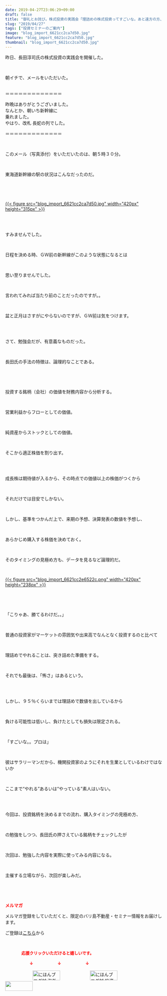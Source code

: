 ```yaml
---
date: 2019-04-27T23:06:29+09:00
draft: false
title: "御礼とお詫び。株式投資の実践会「理詰めの株式投資ってすごいな。あと遠方の方、ＧＷ前にすみませんで"
slug: "2019/04/27"
tags: ["投資セミナーのご案内"]
image: "blog_import_6621cc2ca7d50.jpg"
feature: "blog_import_6621cc2ca7d50.jpg"
thumbnail: "blog_import_6621cc2ca7d50.jpg"
---
```

<p>昨日、長田淳司氏の株式投資の実践会を開催した。</p><p> </p><p>朝イチで、メールをいただいた。</p><p><br/>＝＝＝＝＝＝＝＝＝＝＝＝＝</p><p>昨晩はありがとうございました。<br/>なんとか、朝いち新幹線に<br/>乗れました。<br/>やはり、改札 長蛇の列でした。</p><p>＝＝＝＝＝＝＝＝＝＝＝＝＝</p><p> </p><p>このメール（写真添付）をいただいたのは、朝５時３０分。</p><p> </p><p>東海道新幹線の駅の状況はこんなだったのだ。</p><p> </p><p> </p><p><a href="blog_import_6621cc2ca7d50.jpg">{{< figure src="blog_import_6621cc2ca7d50.jpg" width="420px" height="315px" >}}</a></p><p> </p><p><br/>すみませんでした。</p><p> </p><p>日程を決める時、ＧＷ前の新幹線がこのような状態になるとは</p><p> </p><p>思い至りませんでした。</p><p> </p><p>言われてみれば当たり前のことだったのですが。。</p><p> </p><p>盆と正月はさすがにやらないのですが、ＧＷ前は気をつけます。</p><p> </p><p><br/>さて、勉強会だが、有意義なものだった。</p><p> </p><p>長田氏の手法の特徴は、論理的なことである。</p><p> </p><p> </p><p>投資する銘柄（会社）の価値を財務内容から分析する。</p><p> </p><p>営業利益からフローとしての価値。</p><p> </p><p>純資産からストックとしての価値。</p><p> </p><p>そこから適正株価を割り出す。</p><p> </p><p><br/>成長株は期待値が入るから、その時点での価値以上の株価がつくから</p><p> </p><p>それだけでは目安でしかない。</p><p> </p><p>しかし、基準をつかんだ上で、来期の予想、決算発表の数値を予想し、</p><p> </p><p>あらかじめ購入する株価を決めておく。</p><p> </p><p>そのタイミングの見極め方も、データを見るなど論理的だ。</p><p> </p><p><a href="blog_import_6621cc2e6522c.png">{{< figure src="blog_import_6621cc2e6522c.png" width="420px" height="238px" >}}</a></p><p> </p><p> </p><p>「こりゃあ、勝てるわけだ。。」</p><p> </p><p>普通の投資家がマーケットの雰囲気や出来高でなんとなく投資するのと比べて</p><p> </p><p>理詰めでやれることは、突き詰めた準備をする。</p><p> </p><p>それでも最後は、「怖さ」はあるという。</p><p> </p><p><br/>しかし、９５％くらいまでは理詰めで数値を出しているから</p><p> </p><p>負ける可能性は低いし、負けたとしても損失は限定される。</p><p> </p><p>「すごいな。。プロは」</p><p> </p><p>彼はサラリーマンだから、機関投資家のようにそれを生業としているわけではないか</p><p> </p><p>ここまで“やれる”あるいは“やっている”素人はいない。</p><p> </p><p><br/>今回は、投資銘柄を決めるまでの流れ、購入タイミングの見極め方、</p><p> </p><p>の勉強をしつつ、長田氏の押さえている銘柄をチェックしたが</p><p> </p><p>次回は、勉強した内容を実際に使ってみる内容になる。</p><p> </p><p>主催する立場ながら、次回が楽しみだ。</p><p> </p><p> </p><p><span style="font-weight: bold;"><span style="color: rgb(255, 0, 0);">メルマガ</span></span></p><p>メルマガ登録をしていただくと、限定のバリ島不動産・セミナー情報をお届けします。</p><p>ご登録は<a href="f9eeVI" target="_blank">こちら</a>から</p><p style="text-align: center;"> </p><p><font color="#ff0000" size="2"><strong>　　　　応援クリックいただけると嬉しいです。</strong></font></p><p><font color="#ff0000" size="2"><strong>　　　　　　↓　　　　　　↓　　　　　　↓</strong></font></p><p><a href="ranking.html?p_cid=01260127" id="&amp;blogmura_banner"><img alt="にほんブログ村 海外生活ブログ バリ島情報へ" border="0" height="31" src="data:image/svg+xml;charset=utf-8,%3Csvg%20xmlns%3D%22http%3A%2F%2Fwww.w3.org%2F2000%2Fsvg%22%20title%3D%22Placeholder%20for%20Images%22%20role%3D%22presentation%22%20viewBox%3D%220%200%2088%2031%22%20%2F%3E" width="88" data-src="//overseas.blogmura.com/bali/img/bali88_31.gif" style="aspect-ratio: auto 88 / 31;"/><noscript><img alt="にほんブログ村 海外生活ブログ バリ島情報へ" border="0" height="31" src="//overseas.blogmura.com/bali/img/bali88_31.gif" width="88"></noscript></a>  <a href="ranking.html?p_cid=01260127" id="&amp;blogmura_banner"><img alt="にほんブログ村 投資ブログ 不動産投資へ" border="0" height="31" src="data:image/svg+xml;charset=utf-8,%3Csvg%20xmlns%3D%22http%3A%2F%2Fwww.w3.org%2F2000%2Fsvg%22%20title%3D%22Placeholder%20for%20Images%22%20role%3D%22presentation%22%20viewBox%3D%220%200%2088%2031%22%20%2F%3E" width="88" data-src="//investment.blogmura.com/hudousantoushi/img/hudousantoushi88_31.gif" style="aspect-ratio: auto 88 / 31;"/><noscript><img alt="にほんブログ村 投資ブログ 不動産投資へ" border="0" height="31" src="//investment.blogmura.com/hudousantoushi/img/hudousantoushi88_31.gif" width="88"></noscript></a> <a href="link.php?1804582" title="人気ブログランキングへ"><img border="0" height="31" src="data:image/svg+xml;charset=utf-8,%3Csvg%20xmlns%3D%22http%3A%2F%2Fwww.w3.org%2F2000%2Fsvg%22%20title%3D%22Placeholder%20for%20Images%22%20role%3D%22presentation%22%20viewBox%3D%220%200%2088%2031%22%20%2F%3E" width="88" data-src="https://blog.with2.net/img/banner/banner_22.gif" style="aspect-ratio: auto 88 / 31;"/><noscript><img border="0" height="31" src="https://blog.with2.net/img/banner/banner_22.gif" width="88"></noscript></a></p><p> </p>

